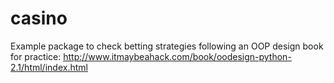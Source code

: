 casino
======

Example package to check betting strategies following an OOP design book for practice: http://www.itmaybeahack.com/book/oodesign-python-2.1/html/index.html
